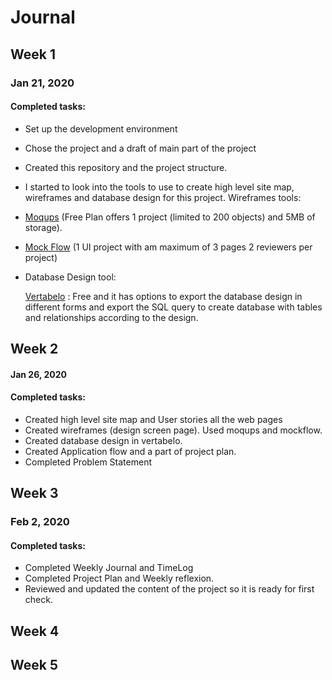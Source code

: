 # Journal

## Week 1
### Jan 21, 2020

#### Completed tasks:
* Set up the development environment
* Chose the project and a draft of main part of the project
* Created this repository and the project structure.
* I started to look into the  tools to use to create high level site map, wireframes
and database design for this project.
Wireframes tools:
* [Moqups](https://moqups.com/) (Free Plan offers 1 project (limited to 200 objects)
and 5MB of storage).
* [Mock Flow](https://mockflow.com/)
(1 UI project with am maximum of 3 pages
2 reviewers per project)

* Database Design tool:
 
     [Vertabelo](https://vertabelo.com/) : Free and it has options to export the database design in different forms
    and export the SQL query to create database with tables and relationships according to the design.

## Week 2
#### Jan 26, 2020
#### Completed tasks:
* Created high level site map and User stories all the web pages
* Created wireframes (design screen page). Used moqups and mockflow.
* Created database design in vertabelo.
* Created Application flow and a part of project plan.
* Completed Problem Statement
## Week 3
### Feb 2, 2020
#### Completed tasks:
* Completed Weekly Journal and TimeLog
* Completed Project Plan and Weekly reflexion.
* Reviewed and updated the content of the project so it is ready for first check.
## Week 4

## Week 5

